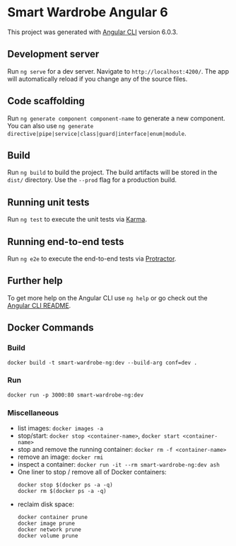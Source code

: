 # Smart Wardrobe Angular 6

This project was generated with [Angular CLI](https://github.com/angular/angular-cli) version 6.0.3.

## Development server

Run `ng serve` for a dev server. Navigate to `http://localhost:4200/`. The app will automatically reload if you change any of the source files.

## Code scaffolding

Run `ng generate component component-name` to generate a new component. You can also use `ng generate directive|pipe|service|class|guard|interface|enum|module`.

## Build

Run `ng build` to build the project. The build artifacts will be stored in the `dist/` directory. Use the `--prod` flag for a production build.



## Running unit tests

Run `ng test` to execute the unit tests via [Karma](https://karma-runner.github.io).

## Running end-to-end tests

Run `ng e2e` to execute the end-to-end tests via [Protractor](http://www.protractortest.org/).

## Further help

To get more help on the Angular CLI use `ng help` or go check out the [Angular CLI README](https://github.com/angular/angular-cli/blob/master/README.md).


## Docker Commands

### Build
```
docker build -t smart-wardrobe-ng:dev --build-arg conf=dev .
```

### Run
```
docker run -p 3000:80 smart-wardrobe-ng:dev  
```

### Miscellaneous
* list images: `docker images -a`
* stop/start: `docker stop <container-name>`, `docker start <container-name>`
* stop and remove the running container: `docker rm -f <container-name>`
* remove an image: `docker rmi`
* inspect a container: `docker run -it --rm smart-wardrobe-ng:dev ash`
* One liner to stop / remove all of Docker containers:
    ```
    docker stop $(docker ps -a -q)
    docker rm $(docker ps -a -q)
    ```
* reclaim disk space:
    ```
    docker container prune
    docker image prune
    docker network prune
    docker volume prune
    ```
